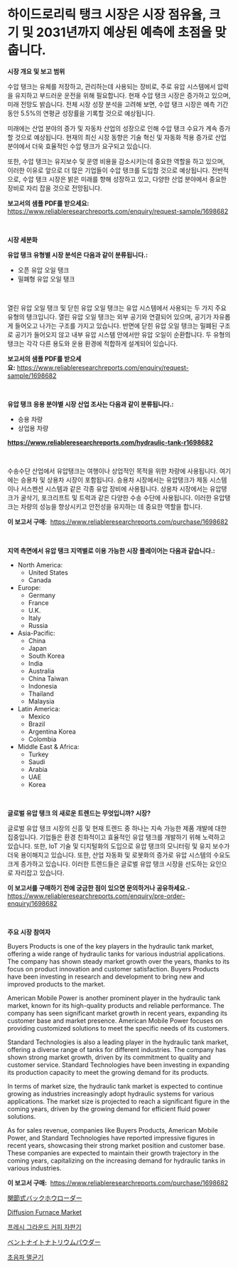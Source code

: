 <p><h1>하이드로리릭 탱크 시장은 시장 점유율, 크기 및 2031년까지 예상된 예측에 초점을 맞춥니다.</h1></p><p><strong>시장 개요 및 보고 범위</strong></p>
<p><p>수압 탱크는 유체를 저장하고, 관리하는데 사용되는 장비로, 주로 유압 시스템에서 압력을 유지하고 부드러운 운전을 위해 필요합니다. 현재 수압 탱크 시장은 증가하고 있으며, 미래 전망도 밝습니다. 전체 시장 성장 분석을 고려해 보면, 수압 탱크 시장은 예측 기간 동안 5.5%의 연평균 성장률을 기록할 것으로 예상됩니다.</p><p>미래에는 산업 분야의 증가 및 자동차 산업의 성장으로 인해 수압 탱크 수요가 계속 증가할 것으로 예상됩니다. 현재의 최신 시장 동향은 기술 혁신 및 자동화 적용 증가로 산업 분야에서 더욱 효율적인 수압 탱크가 요구되고 있습니다.</p><p>또한, 수압 탱크는 유지보수 및 운영 비용을 감소시키는데 중요한 역할을 하고 있으며, 이러한 이유로 앞으로 더 많은 기업들이 수압 탱크를 도입할 것으로 예상됩니다. 전반적으로, 수압 탱크 시장은 밝은 미래를 향해 성장하고 있고, 다양한 산업 분야에서 중요한 장비로 자리 잡을 것으로 전망됩니다.</p></p>
<p><strong>보고서의 샘플 PDF를 받으세요:</strong> <a href="https://www.reliableresearchreports.com/enquiry/request-sample/1698682">https://www.reliableresearchreports.com/enquiry/request-sample/1698682</a></p>
<p>&nbsp;</p>
<p><strong>시장 세분화</strong></p>
<p><strong>유압 탱크 유형별 시장 분석은 다음과 같이 분류됩니다.:</strong></p>
<p><ul><li>오픈 유압 오일 탱크</li><li>밀폐형 유압 오일 탱크</li></ul></p>
<p>&nbsp;</p>
<p><p>열린 유압 오일 탱크 및 닫힌 유압 오일 탱크는 유압 시스템에서 사용되는 두 가지 주요 유형의 탱크입니다. 열린 유압 오일 탱크는 외부 공기와 연결되어 있으며, 공기가 자유롭게 들어오고 나가는 구조를 가지고 있습니다. 반면에 닫힌 유압 오일 탱크는 밀폐된 구조로 공기가 들어오지 않고 내부 유압 시스템 안에서만 유압 오일이 순환합니다. 두 유형의 탱크는 각각 다른 용도와 운용 환경에 적합하게 설계되어 있습니다.</p></p>
<p><strong>보고서의 샘플 PDF를 받으세요:</strong>&nbsp;<a href="https://www.reliableresearchreports.com/enquiry/request-sample/1698682">https://www.reliableresearchreports.com/enquiry/request-sample/1698682</a></p>
<p>&nbsp;</p>
<p><strong> 유압 탱크 응용 분야별 시장 산업 조사는 다음과 같이 분류됩니다.:</strong></p>
<p><ul><li>승용 차량</li><li>상업용 차량</li></ul></p>
<p><strong><a href="https://www.reliableresearchreports.com/hydraulic-tank-r1698682">https://www.reliableresearchreports.com/hydraulic-tank-r1698682</a></strong></p>
<p>&nbsp;</p>
<p><p>수송수단 산업에서 유압탱크는 여행이나 상업적인 목적을 위한 차량에 사용됩니다. 여기에는 승용차 및 상용차 시장이 포함됩니다. 승용차 시장에서는 유압탱크가 제동 시스템이나 서스펜션 시스템과 같은 각종 유압 장비에 사용됩니다. 상용차 시장에서는 유압탱크가 굴삭기, 포크리프트 및 트럭과 같은 다양한 수송 수단에 사용됩니다. 이러한 유압탱크는 차량의 성능을 향상시키고 안전성을 유지하는 데 중요한 역할을 합니다.</p></p>
<p><strong>이 보고서 구매:</strong>&nbsp; <a href="https://www.reliableresearchreports.com/purchase/1698682">https://www.reliableresearchreports.com/purchase/1698682</a></p>
<p>&nbsp;</p>
<p><strong>지역 측면에서 유압 탱크 지역별로 이용 가능한 시장 플레이어는 다음과 같습니다.:</strong></p>
<p><ul>
    <li>
        North America:
        <ul>
            <li>United States</li>
            <li>Canada</li>
        </ul>
    </li>
    <li>
        Europe:
        <ul>
            <li>Germany</li>
            <li>France</li>
            <li>U.K.</li>
            <li>Italy</li>
            <li>Russia</li>
        </ul>
    </li>
    <li>
        Asia-Pacific:
        <ul>
            <li>China</li>
            <li>Japan</li>
            <li>South Korea</li>
            <li>India</li>
            <li>Australia</li>
            <li>China Taiwan</li>
            <li>Indonesia</li>
            <li>Thailand</li>
            <li>Malaysia</li>
        </ul>
    </li>
    <li>
        Latin America:
        <ul>
            <li>Mexico</li>
            <li>Brazil</li>
            <li>Argentina Korea</li>
            <li>Colombia</li>
        </ul>
    </li>
    <li>
        Middle East & Africa:
        <ul>
            <li>Turkey</li>
            <li>Saudi</li>
            <li>Arabia</li>
            <li>UAE</li>
            <li>Korea</li>
        </ul>
    </li>
    </ul></p>
<p>&nbsp;</p>
<p><strong>글로벌 유압 탱크 의 새로운 트렌드는 무엇입니까? 시장?</strong></p>
<p><p>글로벌 유압 탱크 시장의 신흥 및 현재 트렌드 중 하나는 지속 가능한 제품 개발에 대한 집중입니다. 기업들은 환경 친화적이고 효율적인 유압 탱크를 개발하기 위해 노력하고 있습니다. 또한, IoT 기술 및 디지털화의 도입으로 유압 탱크의 모니터링 및 유지 보수가 더욱 용이해지고 있습니다. 또한, 산업 자동화 및 로봇화의 증가로 유압 시스템의 수요도 크게 증가하고 있습니다. 이러한 트렌드들은 글로벌 유압 탱크 시장을 선도하는 요인으로 자리잡고 있습니다.</p></p>
<p><strong>이 보고서를 구매하기 전에 궁금한 점이 있으면 문의하거나 공유하세요.</strong>- <a href="https://www.reliableresearchreports.com/enquiry/pre-order-enquiry/1698682">https://www.reliableresearchreports.com/enquiry/pre-order-enquiry/1698682</a></p>
<p>&nbsp;</p>
<p><strong>주요 시장 참여자</strong></p>
<p><p>Buyers Products is one of the key players in the hydraulic tank market, offering a wide range of hydraulic tanks for various industrial applications. The company has shown steady market growth over the years, thanks to its focus on product innovation and customer satisfaction. Buyers Products have been investing in research and development to bring new and improved products to the market.</p><p>American Mobile Power is another prominent player in the hydraulic tank market, known for its high-quality products and reliable performance. The company has seen significant market growth in recent years, expanding its customer base and market presence. American Mobile Power focuses on providing customized solutions to meet the specific needs of its customers.</p><p>Standard Technologies is also a leading player in the hydraulic tank market, offering a diverse range of tanks for different industries. The company has shown strong market growth, driven by its commitment to quality and customer service. Standard Technologies have been investing in expanding its production capacity to meet the growing demand for its products.</p><p>In terms of market size, the hydraulic tank market is expected to continue growing as industries increasingly adopt hydraulic systems for various applications. The market size is projected to reach a significant figure in the coming years, driven by the growing demand for efficient fluid power solutions.</p><p>As for sales revenue, companies like Buyers Products, American Mobile Power, and Standard Technologies have reported impressive figures in recent years, showcasing their strong market position and customer base. These companies are expected to maintain their growth trajectory in the coming years, capitalizing on the increasing demand for hydraulic tanks in various industries.</p></p>
<p><strong>이 보고서 구매:</strong>&nbsp;&nbsp;<a href="https://www.reliableresearchreports.com/purchase/1698682">https://www.reliableresearchreports.com/purchase/1698682</a></p>
<p><p><a href="https://github.com/lababdou/Market-Research-Report-List-3/blob/main/452820130707.md">関節式バックホウローダー</a></p><p><a href="https://github.com/Krish2023na/Market-Research-Report-List-4/blob/main/diffusion-furnace-market.md">Diffusion Furnace Market</a></p><p><a href="https://github.com/vs10l4sfg5c/Market-Research-Report-List-1/blob/main/169493828106.md">프레시 그라운드 커피 자판기</a></p><p><a href="https://github.com/bevdtkn4419963/Market-Research-Report-List-1/blob/main/583203430708.md">ベントナイトナトリウムパウダー</a></p><p><a href="https://github.com/Skyleitney456456/Market-Research-Report-List-1/blob/main/108440228107.md">초음파 멸균기</a></p></p>